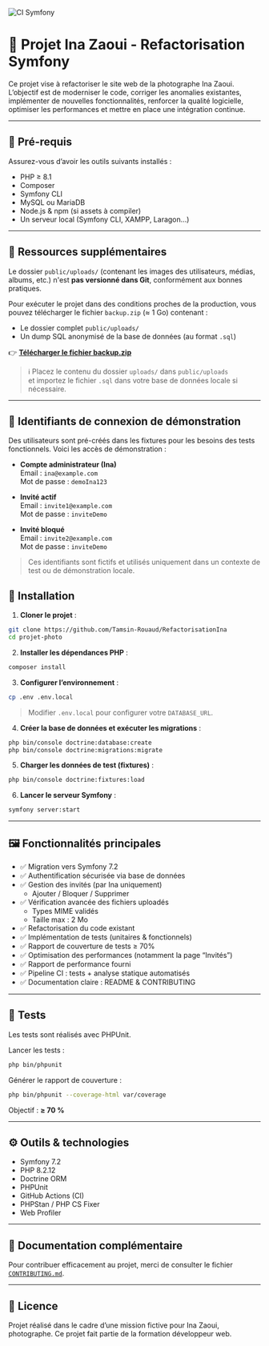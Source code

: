 ![CI Symfony](https://github.com/ton-compte/ton-repo/actions/workflows/ci.yml/badge.svg)

# 📸 Projet Ina Zaoui - Refactorisation Symfony

Ce projet vise à refactoriser le site web de la photographe Ina Zaoui. L’objectif est de moderniser le code, corriger les anomalies existantes, implémenter de nouvelles fonctionnalités, renforcer la qualité logicielle, optimiser les performances et mettre en place une intégration continue.

---

## 🧰 Pré-requis

Assurez-vous d’avoir les outils suivants installés :

- PHP ≥ 8.1
- Composer
- Symfony CLI
- MySQL ou MariaDB
- Node.js & npm (si assets à compiler)
- Un serveur local (Symfony CLI, XAMPP, Laragon…)

---


## 📁 Ressources supplémentaires

Le dossier `public/uploads/` (contenant les images des utilisateurs, médias, albums, etc.) n'est **pas versionné dans Git**, conformément aux bonnes pratiques.

Pour exécuter le projet dans des conditions proches de la production, vous pouvez télécharger le fichier `backup.zip` (≈ 1 Go) contenant :

- Le dossier complet `public/uploads/`
- Un dump SQL anonymisé de la base de données (au format `.sql`)

👉 **[Télécharger le fichier backup.zip](https://drive.google.com/file/d/1XgcYqDxyAQdvi7EirP2GAk_6OshSDz9N/view?usp=sharing)**

> ℹ️ Placez le contenu du dossier `uploads/` dans `public/uploads`  
> et importez le fichier `.sql` dans votre base de données locale si nécessaire.

---

## 🔐 Identifiants de connexion de démonstration

Des utilisateurs sont pré-créés dans les fixtures pour les besoins des tests fonctionnels. Voici les accès de démonstration :

- **Compte administrateur (Ina)**  
  Email : `ina@example.com`  
  Mot de passe : `demoIna123`

- **Invité actif**  
  Email : `invite1@example.com`  
  Mot de passe : `inviteDemo`

- **Invité bloqué**  
  Email : `invite2@example.com`  
  Mot de passe : `inviteDemo`

> Ces identifiants sont fictifs et utilisés uniquement dans un contexte de test ou de démonstration locale.

## 🚀 Installation

1. **Cloner le projet** :

```bash
git clone https://github.com/Tamsin-Rouaud/RefactorisationIna
cd projet-photo
```

2. **Installer les dépendances PHP** :

```bash
composer install
```

3. **Configurer l’environnement** :

```bash
cp .env .env.local
```

> Modifier `.env.local` pour configurer votre `DATABASE_URL`.

4. **Créer la base de données et exécuter les migrations** :

```bash
php bin/console doctrine:database:create
php bin/console doctrine:migrations:migrate
```

5. **Charger les données de test (fixtures)** :

```bash
php bin/console doctrine:fixtures:load
```

6. **Lancer le serveur Symfony** :

```bash
symfony server:start
```

---

## 🖼️ Fonctionnalités principales

- ✅ Migration vers Symfony 7.2
- ✅ Authentification sécurisée via base de données
- ✅ Gestion des invités (par Ina uniquement)
  - Ajouter / Bloquer / Supprimer
- ✅ Vérification avancée des fichiers uploadés
  - Types MIME validés
  - Taille max : 2 Mo
- ✅ Refactorisation du code existant
- ✅ Implémentation de tests (unitaires & fonctionnels)
- ✅ Rapport de couverture de tests ≥ 70%
- ✅ Optimisation des performances (notamment la page “Invités”)
- ✅ Rapport de performance fourni
- ✅ Pipeline CI : tests + analyse statique automatisés
- ✅ Documentation claire : README & CONTRIBUTING

---

## 🧪 Tests

Les tests sont réalisés avec PHPUnit.

Lancer les tests :

```bash
php bin/phpunit
```

Générer le rapport de couverture :

```bash
php bin/phpunit --coverage-html var/coverage
```

Objectif : **≥ 70 %**

---

## ⚙️ Outils & technologies

- Symfony 7.2
- PHP 8.2.12
- Doctrine ORM
- PHPUnit
- GitHub Actions (CI)
- PHPStan / PHP CS Fixer
- Web Profiler

---

## 📘 Documentation complémentaire

Pour contribuer efficacement au projet, merci de consulter le fichier [`CONTRIBUTING.md`](CONTRIBUTING.md).

---

## 📄 Licence

Projet réalisé dans le cadre d’une mission fictive pour Ina Zaoui, photographe. Ce projet fait partie de la formation développeur web.
